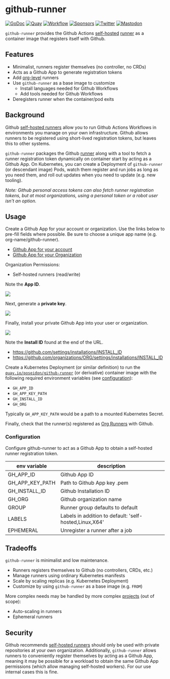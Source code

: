 # github-runner
[![GoDoc](https://pkg.go.dev/badge/github.com/poseidon/github-runner.svg)](https://pkg.go.dev/github.com/poseidon/github-runner)
[![Quay](https://img.shields.io/badge/container-quay-green)](https://quay.io/repository/poseidon/github-runner)
[![Workflow](https://github.com/poseidon/github-runner/actions/workflows/test.yaml/badge.svg)](https://github.com/poseidon/github-runner/actions/workflows/test.yaml?query=branch%3Amain)
[![Sponsors](https://img.shields.io/github/sponsors/poseidon?logo=github)](https://github.com/sponsors/poseidon)
[![Twitter](https://img.shields.io/badge/follow-news-1da1f2?logo=twitter)](https://twitter.com/deploybotapp)
[![Mastodon](https://img.shields.io/badge/follow-news-6364ff?logo=mastodon)](https://fosstodon.org/@poseidon)

`github-runner` provides the Github Actions [self-hosted](https://docs.github.com/en/actions/hosting-your-own-runners) [runner](https://github.com/actions/runner) as a container image that registers itself with Github.

## Features

* Minimalist, runners register themselves (no controller, no CRDs)
* Acts as a Github App to generate registration tokens
* Add [org-level](https://docs.github.com/en/actions/hosting-your-own-runners/adding-self-hosted-runners#adding-a-self-hosted-runner-to-an-organization) runners
* Use `github-runner` as a base image to customize
  * Install languages needed for Github Workflows
  * Add tools needed for Github Workflows
* Deregisters runner when the container/pod exits

## Background

Github [self-hosted runners](https://docs.github.com/en/actions/hosting-your-own-runners) allow you to run Github Actions Workflows in environments you manage on your own infrastructure. Github allows runners to be registered using short-lived registration tokens, but leaves this to other systems.

`github-runner` packages the Github [runner](https://github.com/actions/runner) along with a tool to fetch a runner registration token dynamically on container start by acting as a Github App. On Kubernetes, you can create a Deployment of `github-runner` (or descendant image) Pods, watch them register and run jobs as long as you need them, and roll out updates when you need to update (e.g. new tooling).

*Note: Github personal access tokens can also fetch runner registration tokens, but at most organizations, using a personal token or a robot user isn't an option.*

## Usage

Create a Github App for your account or organization. Use the links below to pre-fill fields where possible. Be sure to choose a unique app name (e.g. org-name/github-runner).

* [Github App for your account](https://github.com/settings/apps/new?url=http://github.com/poseidon/github-runner&webhook_active=false&public=false&organization_self_hosted_runners=write)
* [Github App for your Organization](https://github.com/organizations/:org/settings/apps/new?url=http://github.com/poseidon/github-runner&webhook_active=false&public=false&organization_self_hosted_runners=write)

Organization Permissions:

* Self-hosted runners (read/write)

Note the **App ID**.

<img src="https://storage.googleapis.com/poseidon/github-app-id.png">

Next, generate a **private key**.

<img src="https://storage.googleapis.com/poseidon/github-generate-key.png">

Finally, install your private Github App into your user or organization.

<img src="https://storage.googleapis.com/poseidon/github-app-install.png">

Note the **Install ID** found at the end of the URL.

* https://github.com/settings/installations/INSTALL_ID
* https://github.com/organizations/ORG/settings/installations/INSTALL_ID

Create a Kubernetes Deployment (or similar definition) to run the [`quay.io/poseidon/github-runner`](https://quay.io/repository/poseidon/github-runner?tab=tags) (or derivative) container image with the following required environment variables (see [configuration](#configuration)):

* `GH_APP_ID`
* `GH_APP_KEY_PATH`
* `GH_INSTALL_ID`
* `GH_ORG`

Typically `GH_APP_KEY_PATH` would be a path to a mounted Kubernetes Secret.

Finally, check that the runner(s) registered as [Org Runners](https://github.com/organizations/ORG/settings/actions/runners) with Github.

### Configuration

Configure github-runner to act as a Github App to obtain a self-hosted runner registration token.

| env variable    | description |
|-----------------|---------------|
| GH_APP_ID       | Github App ID |
| GH_APP_KEY_PATH | Path to Github App key .pem |
| GH_INSTALL_ID   | Github Installation ID |
| GH_ORG          | Github organization name |
| GROUP  | Runner group defaults to default |
| LABELS | Labels in addition to default: 'self-hosted,Linux,X64' |
| EPHEMERAL | Unregister a runner after a job |

## Tradeoffs

`github-runner` is minimalist and low maintenance.

* Runners registers themselves to Github (no controllers, CRDs, etc.)
* Manage runners using ordinary Kubernetes manifests
* Scale by scaling replicas (e.g. Kubernetes Deployment)
* Customize by using `github-runner` as a base image (e.g. `FROM`)

More complex needs may be handled by more complex [projects](https://github.com/actions-runner-controller/actions-runner-controller) (out of scope):

* Auto-scaling in runners
* Ephemeral runners

## Security

Github recommends [self-hosted runners](https://docs.github.com/en/actions/hosting-your-own-runners/about-self-hosted-runners#self-hosted-runner-security) should only be used with private repositories at your own organization. Additionally, `github-runner` allows runners to conveniently register themselves by acting as a Github App, meaning it may be possible for a workload to obtain the same Github App permissions (which allow managing self-hosted workers). For our use internal cases this is fine.
